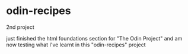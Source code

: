 # odin-recipes
2nd project

just finished the html foundations section for "The Odin Project" and am now testing what I've learnt in this "odin-recipes" project